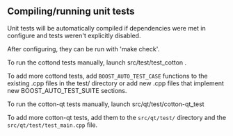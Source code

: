 Compiling/running unit tests
------------------------------------

Unit tests will be automatically compiled if dependencies were met in configure
and tests weren't explicitly disabled.

After configuring, they can be run with 'make check'.

To run the cottond tests manually, launch src/test/test_cotton .

To add more cottond tests, add `BOOST_AUTO_TEST_CASE` functions to the existing
.cpp files in the test/ directory or add new .cpp files that
implement new BOOST_AUTO_TEST_SUITE sections.

To run the cotton-qt tests manually, launch src/qt/test/cotton-qt_test

To add more cotton-qt tests, add them to the `src/qt/test/` directory and
the `src/qt/test/test_main.cpp` file.
